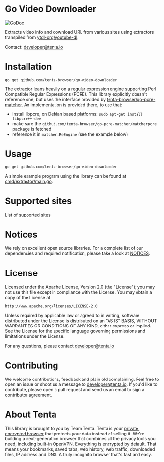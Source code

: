Go Video Downloader
===================

[![GoDoc](https://godoc.org/github.com/tenta-browser/go-video-downloader?status.svg)](https://godoc.org/github.com/tenta-browser/go-video-downloader)

Extracts video info and download URL from various sites using extractors transpiled from [ytdl-org/youtube-dl](https://github.com/ytdl-org/youtube-dl).

Contact: developer@tenta.io

Installation
============

```
go get github.com/tenta-browser/go-video-downloader
```

The extractor leans heavily on a regular expression engine supporting Perl Compatible Regular Expressions (PCRE). This library explicitly doesn't reference one, but uses the interface provided by [tenta-browser/go-pcre-matcher](https://github.com/tenta-browser/go-pcre-matcher). An implementation is provided there, to use that:
 - install libpcre, on Debian based platforms: `sudo apt-get install libpcre++-dev`
 - make sure the `github.com/tenta-browser/go-pcre-matcher/matcherpcre` package is fetched
 - reference it in `matcher.ReEngine` (see the example below) 

Usage
=====

```
go get github.com/tenta-browser/go-video-downloader
```

A simple example program using the library can be found at [cmd/extractor/main.go](cmd/extractor/main.go).

Supported sites
===============

[List of supported sites](SUPPORTEDSITES.md)

Notices
=======

We rely on excellent open source libraries. 
For a complete list of our dependencies and required notification, please take a look at [NOTICES](NOTICES.md).

License
=======

Licensed under the Apache License, Version 2.0 (the "License");
you may not use this file except in compliance with the License.
You may obtain a copy of the License at

    http://www.apache.org/licenses/LICENSE-2.0

Unless required by applicable law or agreed to in writing, software
distributed under the License is distributed on an "AS IS" BASIS,
WITHOUT WARRANTIES OR CONDITIONS OF ANY KIND, either express or implied.
See the License for the specific language governing permissions and
limitations under the License.

For any questions, please contact developer@tenta.io

Contributing
============

We welcome contributions, feedback and plain old complaining. Feel free to open
an issue or shoot us a message to developer@tenta.io. If you'd like to contribute,
please open a pull request and send us an email to sign a contributor agreement.

About Tenta
===========

This library is brought to you by Team Tenta. Tenta is your [private, encrypted browser](https://tenta.com) that protects your data instead of selling it. We're building a next-generation browser that combines all the privacy tools you need, including built-in OpenVPN. Everything is encrypted by default. That means your bookmarks, saved tabs, web history, web traffic, downloaded files, IP address and DNS. A truly incognito browser that's fast and easy.